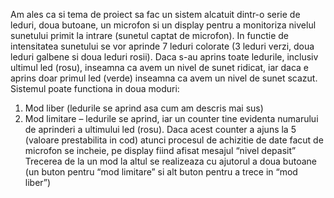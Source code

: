   Am ales ca si tema de proiect sa fac un sistem alcatuit dintr-o serie de leduri, doua butoane, un microfon si un display pentru a monitoriza nivelul sunetului primit la intrare (sunetul captat de microfon). In functie de intensitatea sunetului se vor aprinde 7 leduri colorate (3 leduri verzi, doua leduri galbene si doua leduri rosii). Daca s-au aprins toate ledurile, inclusiv ultimul led (rosu), inseamna ca avem un nivel de sunet ridicat, iar daca e aprins doar primul led (verde) inseamna ca avem un nivel de sunet scazut. 
Sistemul poate functiona in doua moduri: 
1.	Mod liber (ledurile se aprind asa cum am descris mai sus)
2.	Mod limitare – ledurile se aprind, iar un counter tine evidenta numarului de aprinderi a ultimului led (rosu). Daca acest counter a ajuns la 5 (valoare prestabilita in cod) atunci procesul de achizitie de date facut de microfon se incheie, pe display fiind afisat mesajul “nivel depasit” 
  Trecerea de la un mod la altul se realizeaza cu ajutorul a doua butoane (un buton pentru “mod limitare” si alt buton pentru a trece in “mod liber”) 
